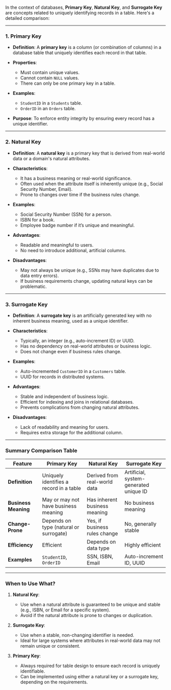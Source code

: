 In the context of databases, **Primary Key**, **Natural Key**, and **Surrogate Key** are concepts related to uniquely identifying records in a table. Here's a detailed comparison:

---

### 1. **Primary Key**

- **Definition**: A **primary key** is a column (or combination of columns) in a database table that uniquely identifies each record in that table.
- **Properties**:
  - Must contain unique values.
  - Cannot contain `NULL` values.
  - There can only be one primary key in a table.
- **Examples**:

  - `StudentID` in a `Students` table.
  - `OrderID` in an `Orders` table.

- **Purpose**: To enforce entity integrity by ensuring every record has a unique identifier.

---

### 2. **Natural Key**

- **Definition**: A **natural key** is a primary key that is derived from real-world data or a domain's natural attributes.
- **Characteristics**:
  - It has a business meaning or real-world significance.
  - Often used when the attribute itself is inherently unique (e.g., Social Security Number, Email).
  - Prone to changes over time if the business rules change.
- **Examples**:

  - Social Security Number (SSN) for a person.
  - ISBN for a book.
  - Employee badge number if it’s unique and meaningful.

- **Advantages**:
  - Readable and meaningful to users.
  - No need to introduce additional, artificial columns.
- **Disadvantages**:
  - May not always be unique (e.g., SSNs may have duplicates due to data entry errors).
  - If business requirements change, updating natural keys can be problematic.

---

### 3. **Surrogate Key**

- **Definition**: A **surrogate key** is an artificially generated key with no inherent business meaning, used as a unique identifier.
- **Characteristics**:
  - Typically, an integer (e.g., auto-increment ID) or UUID.
  - Has no dependency on real-world attributes or business logic.
  - Does not change even if business rules change.
- **Examples**:

  - Auto-incremented `CustomerID` in a `Customers` table.
  - UUID for records in distributed systems.

- **Advantages**:

  - Stable and independent of business logic.
  - Efficient for indexing and joins in relational databases.
  - Prevents complications from changing natural attributes.

- **Disadvantages**:
  - Lack of readability and meaning for users.
  - Requires extra storage for the additional column.

---

### Summary Comparison Table

| **Feature**          | **Primary Key**                         | **Natural Key**               | **Surrogate Key**                      |
| -------------------- | --------------------------------------- | ----------------------------- | -------------------------------------- |
| **Definition**       | Uniquely identifies a record in a table | Derived from real-world data  | Artificial, system-generated unique ID |
| **Business Meaning** | May or may not have business meaning    | Has inherent business meaning | No business meaning                    |
| **Change-Prone**     | Depends on type (natural or surrogate)  | Yes, if business rules change | No, generally stable                   |
| **Efficiency**       | Efficient                               | Depends on data type          | Highly efficient                       |
| **Examples**         | `StudentID`, `OrderID`                  | SSN, ISBN, Email              | Auto-increment ID, UUID                |

---

### When to Use What?

1. **Natural Key**:

   - Use when a natural attribute is guaranteed to be unique and stable (e.g., ISBN, or Email for a specific system).
   - Avoid if the natural attribute is prone to changes or duplication.

2. **Surrogate Key**:

   - Use when a stable, non-changing identifier is needed.
   - Ideal for large systems where attributes in real-world data may not remain unique or consistent.

3. **Primary Key**:
   - Always required for table design to ensure each record is uniquely identifiable.
   - Can be implemented using either a natural key or a surrogate key, depending on the requirements.
